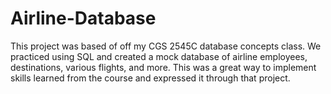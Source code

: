 # Airline-Database
This project was based of off my CGS 2545C database concepts class. We practiced using SQL and created a mock database of airline employees, destinations, various flights, and more. This was a great way to implement skills learned from the course and expressed it through that project.
